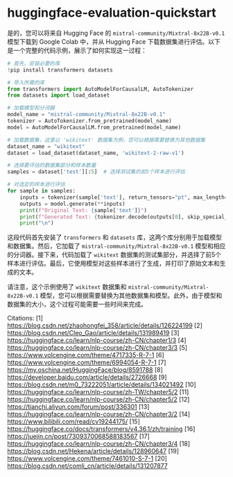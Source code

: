# huggingface-evaluation-quickstart

是的，您可以将来自 Hugging Face 的 `mistral-community/Mixtral-8x22B-v0.1` 模型下载到 Google Colab 中，并从 Hugging Face 下载数据集进行评估。以下是一个完整的代码示例，展示了如何实现这一过程：

```python
# 首先，安装必要的库
!pip install transformers datasets

# 导入所需的库
from transformers import AutoModelForCausalLM, AutoTokenizer
from datasets import load_dataset

# 加载模型和分词器
model_name = "mistral-community/Mixtral-8x22B-v0.1"
tokenizer = AutoTokenizer.from_pretrained(model_name)
model = AutoModelForCausalLM.from_pretrained(model_name)

# 加载数据集，这里以 'wikitext' 数据集为例，您可以根据需要替换为其他数据集
dataset_name = "wikitext"
dataset = load_dataset(dataset_name, 'wikitext-2-raw-v1')

# 选择要评估的数据集部分和样本数量
samples = dataset['test'][:5]  # 选择测试集的前5个样本进行评估

# 对选定的样本进行评估
for sample in samples:
    inputs = tokenizer(sample['text'], return_tensors="pt", max_length=512, truncation=True)
    outputs = model.generate(**inputs)
    print(f"Original Text: {sample['text']}")
    print(f"Generated Text: {tokenizer.decode(outputs[0], skip_special_tokens=True)}")
    print("\n")
```

这段代码首先安装了 `transformers` 和 `datasets` 库，这两个库分别用于加载模型和数据集。然后，它加载了 `mistral-community/Mixtral-8x22B-v0.1` 模型和相应的分词器。接下来，代码加载了 `wikitext` 数据集的测试集部分，并选择了前5个样本进行评估。最后，它使用模型对这些样本进行了生成，并打印了原始文本和生成的文本。

请注意，这个示例使用了 `wikitext` 数据集和 `mistral-community/Mixtral-8x22B-v0.1` 模型，您可以根据需要替换为其他数据集和模型。此外，由于模型和数据集的大小，这个过程可能需要一些时间来完成。

Citations:
[1] https://blog.csdn.net/zhaohongfei_358/article/details/126224199
[2] https://blog.csdn.net/Cleo_Gao/article/details/131989419
[3] https://huggingface.co/learn/nlp-course/zh-CN/chapter1/3
[4] https://huggingface.co/learn/nlp-course/zh-CN/chapter3/3
[5] https://www.volcengine.com/theme/4717335-R-7-1
[6] https://www.volcengine.com/theme/6994054-R-7-1
[7] https://my.oschina.net/HuggingFace/blog/8591788
[8] https://developer.baidu.com/article/details/2726668
[9] https://blog.csdn.net/m0_73222051/article/details/134021492
[10] https://huggingface.co/learn/nlp-course/zh-TW/chapter5/2
[11] https://huggingface.co/learn/nlp-course/zh-CN/chapter5/2
[12] https://tianchi.aliyun.com/forum/post/336301
[13] https://huggingface.co/learn/nlp-course/zh-CN/chapter3/2
[14] https://www.bilibili.com/read/cv19244175/
[15] https://huggingface.co/docs/transformers/v4.36.1/zh/training
[16] https://juejin.cn/post/7309370068588183567
[17] https://huggingface.co/learn/nlp-course/zh-CN/chapter3/4
[18] https://blog.csdn.net/Hekena/article/details/128960647
[19] https://www.volcengine.com/theme/7461010-S-7-1
[20] https://blog.csdn.net/comli_cn/article/details/131207877

